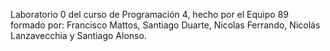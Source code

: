 Laboratorio 0 del curso de Programación 4, hecho por el Equipo 89 formado por: Francisco Mattos, Santiago Duarte, Nicolas Ferrando, Nicolás Lanzavecchia y Santiago Alonso.
